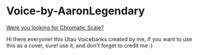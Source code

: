 # Voice-by-AaronLegendary
[Were you looking for Chromatic Scale?](https://github.com/AaronLegendary/Aaron-s-chromatic-scale-Funk)

Hi there everyone! this Utau Voicebanks created by me, if you want to use this as a cover, sure! use it, and don't forget to credit me :)
